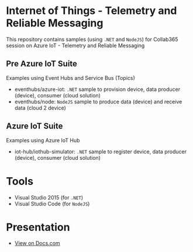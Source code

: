 # Internet of Things - Telemetry and Reliable Messaging 

This repository contains samples (using `.NET` and `NodeJS`) for Collab365 session on Azure IoT - Telemetry and Reliable Messaging

## Pre Azure IoT Suite

Examples using Event Hubs and Service Bus (Topics)

- eventhubs/azure-iot: `.NET` sample to provision device, data producer (device), consumer (cloud solution)
- eventhubs/node: `NodeJS` sample to produce data (device) and receive data (cloud 2 device)

## Azure IoT Suite

Examples using Azure IoT Hub

- iot-hub/iothub-simulator: `.NET` sample to register device, data producer (device), consumer (cloud solution)

# Tools 

- Visual Studio 2015 (for `.NET`)
- Visual Studio Code (for `NodeJS`)

# Presentation

- [View on Docs.com](https://docs.com/helen-jones/7729/punit-ganshani-collab365-session-resources)
